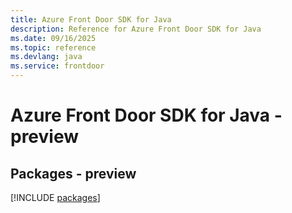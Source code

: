 ```yaml
---
title: Azure Front Door SDK for Java
description: Reference for Azure Front Door SDK for Java
ms.date: 09/16/2025
ms.topic: reference
ms.devlang: java
ms.service: frontdoor
---
```

# Azure Front Door SDK for Java - preview
## Packages - preview
[!INCLUDE [packages](front-door-index.md)]